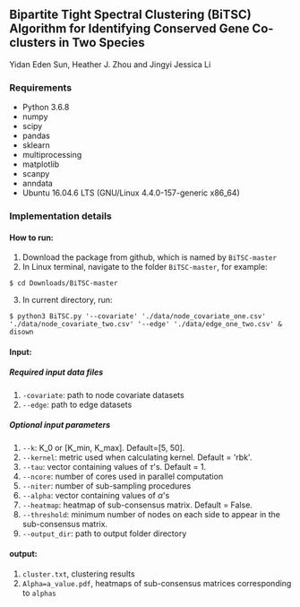 ## Bipartite Tight Spectral Clustering (BiTSC) Algorithm for Identifying Conserved Gene Co-clusters in Two Species
Yidan Eden Sun, Heather J. Zhou and Jingyi Jessica Li

### Requirements
* Python 3.6.8
* numpy
* scipy
* pandas
* sklearn
* multiprocessing
* matplotlib
* scanpy
* anndata
* Ubuntu 16.04.6 LTS (GNU/Linux 4.4.0-157-generic x86_64)

### Implementation details

#### How to run:
1. Download the package from github, which is named by ```BiTSC-master```
2. In Linux terminal, navigate to the folder ```BiTSC-master```, for example:
```shell
$ cd Downloads/BiTSC-master
```
3. In current directory, run:
```console
$ python3 BiTSC.py '--covariate' './data/node_covariate_one.csv' './data/node_covariate_two.csv' '--edge' './data/edge_one_two.csv' & disown
```
#### Input:

##### Required input data files
1. ```-covariate```: path to node covariate datasets
2. ```--edge```: path to edge datasets

##### Optional input parameters
1. ```--k```: K_0 or \[K_min, K_max\]. Default=\[5, 50\].
2. ```--kernel```: metric used when calculating kernel. Default = 'rbk'.
3. ```--tau```: vector containing values of $\tau$'s. Default = 1.
4. ```--ncore```: number of cores used in parallel computation
5. ```--niter```: number of sub-sampling procedures
5. ```--alpha```: vector containing values of $\alpha$'s
5. ```--heatmap```: heatmap of sub-consensus matrix. Default = False.
5. ```--threshold```: minimum number of nodes on each side to appear in the sub-consensus matrix.
6. ```--output_dir```: path to output folder directory

#### output:
1. ```cluster.txt```, clustering results
2. ```Alpha=a_value.pdf```, heatmaps of sub-consensus matrices corresponding to ```alphas```

